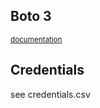 ## Boto 3
<small>[documentation](https://boto3.amazonaws.com/v1/documentation/api/latest/index.html?id=docs_gateway)</small>

## Credentials
see credentials.csv
